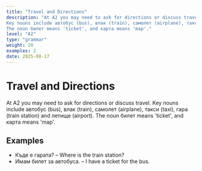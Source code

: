 ```yaml
---
title: "Travel and Directions"
description: "At A2 you may need to ask for directions or discuss travel.
Key nouns include автобус (bus), влак (train), самолет (airplane), такси (taxi), гара (train station) and летище (airport).
The noun билет means 'ticket', and карта means 'map'."
level: "A2"
type: "grammar"
weight: 20
examples: 2
date: 2025-08-17
---
```


# Travel and Directions

At A2 you may need to ask for directions or discuss travel.
Key nouns include автобус (bus), влак (train), самолет (airplane), такси (taxi), гара (train station) and летище (airport).
The noun билет means 'ticket', and карта means 'map'.

## Examples

- Къде е гарата? – Where is the train station?
- Имам билет за автобуса. – I have a ticket for the bus.

